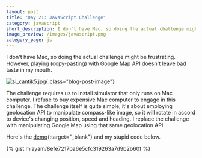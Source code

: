 ```yaml
---
layout: post
title: "Day 21: JavaScript Challenge"
category: javascript
short_description: I don't have Mac, so doing the actual challenge might be frustrating. However, playing (copy-pasting) with Google Map API doesn't leave bad taste in my mouth.
image_preview: /images/javascript.png
category_page: js
---
```


I don't have Mac, so doing the actual challenge might be frustrating. However, playing (copy-pasting)
with Google Map API doesn't leave bad taste in my mouth.

![si_cantik5.jpg](https://s20.postimg.org/6ifja1s71/si_cantik5.jpg){:class="blog-post-image"}

The challenge requires us to install simulator that only runs on Mac computer. I refuse to buy expensive
Mac computer to engage in this challenge. The challenge itself is quite simple, it's about employing
geolocation API to manipulate compass-like image, so it will rotate in accord to device's changing position, speed
and heading. I replace the challenge with manipulating Google Map using that same geolocation API.

Here's the [demo](/demo_day21){:target="_blank"} and my stupid code below.

{% gist miayam/8efe7217ba6e5cfc319263a7d9b2b60f %}
